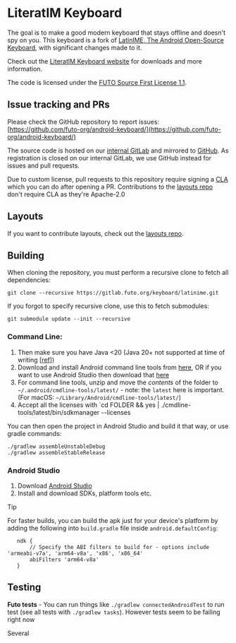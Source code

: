# LiteratIM Keyboard

The goal is to make a good modern keyboard that stays offline and doesn't spy on you. This keyboard is a fork of [LatinIME, The Android Open-Source Keyboard](https://android.googlesource.com/platform/packages/inputmethods/LatinIME), with significant changes made to it.

Check out the [LiteratIM Keyboard website](https://keyboard.futo.org/) for downloads and more information.

The code is licensed under the [FUTO Source First License 1.1](LICENSE.md).

## Issue tracking and PRs

Please check the GitHub repository to report issues: [https://github.com/futo-org/android-keyboard/](https://github.com/futo-org/android-keyboard/)

The source code is hosted on our [internal GitLab](https://gitlab.futo.org/keyboard/latinime) and mirrored to [GitHub](https://github.com/futo-org/android-keyboard/). As registration is closed on our internal GitLab, we use GitHub instead for issues and pull requests.

Due to custom license, pull requests to this repository require signing a [CLA](https://cla.futo.org/) which you can do after opening a PR. Contributions to the [layouts repo](https://github.com/futo-org/futo-keyboard-layouts) don't require CLA as they're Apache-2.0

## Layouts

If you want to contribute layouts, check out the [layouts repo](https://github.com/futo-org/futo-keyboard-layouts).

## Building

When cloning the repository, you must perform a recursive clone to fetch all dependencies:
```
git clone --recursive https://gitlab.futo.org/keyboard/latinime.git
```

If you forgot to specify recursive clone, use this to fetch submodules:
```
git submodule update --init --recursive
```

### Command Line:
1. Then make sure you have Java <20  (Java 20+ not supported at time of writing [[ref](https://docs.gradle.org/8.2/userguide/compatibility.html)])
2. Download and install Android command line tools from [here](https://developer.android.com/studio#command-line-tools-only), OR if you want to use Android Studio then download that [here](https://developer.android.com/studio)
3. For command line tools, unzip and move the *contents* of the folder to `~/.android/cmdline-tools/latest/` - note: the `latest` here is important. (For macOS: `~/Library/Android/cmdline-tools/latest/`)
4. Accept all the licenses with `cd FOLDER && yes | ./cmdline-tools/latest/bin/sdkmanager --licenses

You can then open the project in Android Studio and build it that way, or use gradle commands:
```
./gradlew assembleUnstableDebug
./gradlew assembleStableRelease
```

### Android Studio
1. Download [Android Studio](https://developer.android.com/studio)
2. Install and download SDKs, platform tools etc.

> [!TIP]
> For faster builds, you can build the apk just for your device's platform by adding the following into `build.gradle` file inside `android.defaultConfig`:
> ```
>    ndk {
>        // Specify the ABI filters to build for - options include 'armeabi-v7a', 'arm64-v8a', 'x86', 'x86_64'
>        abiFilters 'arm64-v8a'
>    }
> ```

## Testing

**Futo tests** - You can run things like `./gradlew connectedAndroidTest` to run test (see all tests with `./gradlew tasks`). However tests seem to be failing right now


Several 